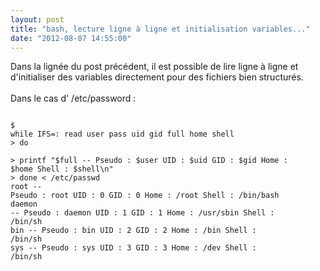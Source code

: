 ```yaml
---
layout: post
title: "bash, lecture ligne à ligne et initialisation variables..."
date: "2012-08-07 14:55:00"
---
```

Dans la lignée du post précédent, il est possible de lire ligne à ligne et d'initialiser des variables directement pour des fichiers bien structurés.<br/><br/>Dans le cas d' /etc/password : <code><pre><br />$ while IFS=: read user pass uid gid full home shell        <br />> do        <br />>   printf "$full -- Pseudo : $user UID : $uid GID : $gid Home : $home Shell : $shell\n"        <br />> done < /etc/passwd<br />root -- Pseudo : root UID : 0 GID : 0 Home : /root Shell : /bin/bash<br />daemon -- Pseudo : daemon UID : 1 GID : 1 Home : /usr/sbin Shell : /bin/sh<br />bin -- Pseudo : bin UID : 2 GID : 2 Home : /bin Shell : /bin/sh<br />sys -- Pseudo : sys UID : 3 GID : 3 Home : /dev Shell : /bin/sh<br /></pre></code>
